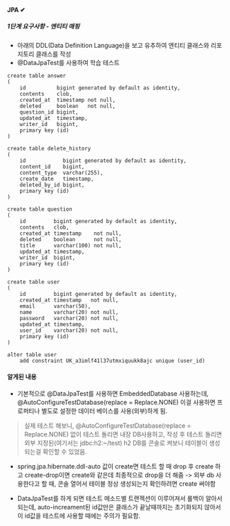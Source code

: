#### JPA ✔
##### 1단계 요구사항 - 엔티티 매핑

* 아래의 DDL(Data Definition Language)을 보고 유추하여 엔티티 클래스와 리포지토리 클래스를 작성
* @DataJpaTest를 사용하여 학습 테스트

```roomsql
create table answer  
(  
    id          bigint generated by default as identity,  
    contents    clob,  
    created_at  timestamp not null,  
    deleted     boolean   not null,  
    question_id bigint,  
    updated_at  timestamp,  
    writer_id   bigint,  
    primary key (id)  
)

create table delete_history
(
    id            bigint generated by default as identity,
    content_id    bigint,
    content_type  varchar(255),
    create_date   timestamp,
    deleted_by_id bigint,
    primary key (id)
)

create table question
(
    id         bigint generated by default as identity,
    contents   clob,
    created_at timestamp    not null,
    deleted    boolean      not null,
    title      varchar(100) not null,
    updated_at timestamp,
    writer_id  bigint,
    primary key (id)
)

create table user
(
    id         bigint generated by default as identity,
    created_at timestamp   not null,
    email      varchar(50),
    name       varchar(20) not null,
    password   varchar(20) not null,
    updated_at timestamp,
    user_id    varchar(20) not null,
    primary key (id)
)

alter table user
    add constraint UK_a3imlf41l37utmxiquukk8ajc unique (user_id)
```

#### 알게된 내용
- 기본적으로 @DataJpaTest를 사용하면 EmbeddedDatabase 사용하는데, @AutoConfigureTestDatabase(replace = Replace.NONE) 이걸 
사용하면 프로퍼티나 별도로 설정한 데이터 베이스를 사용(외부)하게 됨.
> 실제 테스트 해보니, @AutoConfigureTestDatabase(replace = Replace.NONE) 없이 테스트 돌리면 내장 DB사용하고, 
> 작성 후 테스트 돌리면 외부 지정된(여기서는 jdbc:h2:~/test) h2 DB를 콘솔로 켜보니 테이블이 생성되는걸
> 확인할 수 있었음.

- spring.jpa.hibernate.ddl-auto 값이 create면 테스트 할 때 drop 후 create 하고 create-drop이면 create와 같은데 최종적으로
drop을 더 해줌 -> 외부 db 사용한다고 할 때, 콘솔 열어서 테이블 정상 생성되는지 확인하려면 create 써야함

- DataJpaTest를 하게 되면 테스트 메소드별 트랜젝션이 이루어져서 롤백이 알아서 되는데, auto-increament된 
id값만은 클래스가 끝날때까지는 초기화되지 않아서 이 id값을 테스트에 사용할 때에는 주의가 필요함.